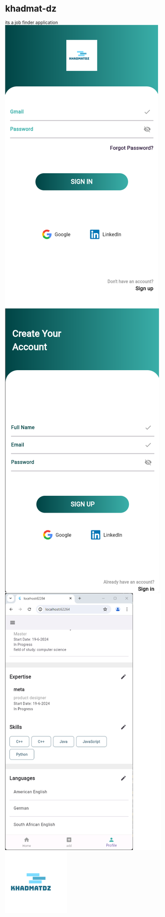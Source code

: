 # khadmat-dz
its a job finder application 
![login](login.png)
![register](register.png)
![profil](profil.png)
![logo](logo.png)
